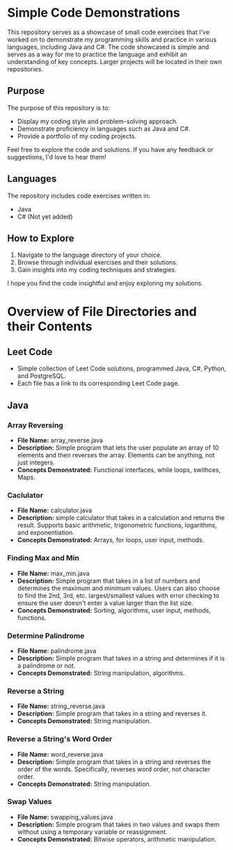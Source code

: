 # Simple Code Demonstrations

This repository serves as a showcase of small code exercises that I've worked on to demonstrate my programming skills and practice in various languages, including Java and C#. The code showcased is simple and serves as a way for me to practice the language and exhibit an understanding of key concepts. Larger projects will be located in their own repositories.

## Purpose

The purpose of this repository is to:

- Display my coding style and problem-solving approach.
- Demonstrate proficiency in languages such as Java and C#.
- Provide a portfolio of my coding projects.

Feel free to explore the code and solutions. If you have any feedback or suggestions, I'd love to hear them!

## Languages

The repository includes code exercises written in:

- Java
- C# (Not yet added)

## How to Explore

1. Navigate to the language directory of your choice.
2. Browse through individual exercises and their solutions.
3. Gain insights into my coding techniques and strategies.

I hope you find the code insightful and enjoy exploring my solutions.

# Overview of File Directories and their Contents

## Leet Code

- Simple collection of Leet Code solutions, programmed Java, C#, Python, and PostgreSQL.
- Each file has a link to its corresponding Leet Code page.

## Java

### Array Reversing

- **File Name:** array_reverse.java
- **Description:** Simple program that lets the user populate an array of 10 elements and then reverses the array. Elements can be anything, not just integers.
- **Concepts Demonstrated:** Functional interfaces, while loops, swithces, Maps.

### Caclulator 

- **File Name:** calculator.java
- **Description:** simple calculator that takes in a calculation and returns the result. Supports basic arithmetic, trigonometric functions, logarithms, and exponentiation.
- **Concepts Demonstrated:** Arrays, for loops, user input, methods.
### Finding Max and Min

- **File Name:** max_min.java
- **Description:** Simple program that takes in a list of numbers and determines the maximum and minimum values. Users can also choose to find the 2nd, 3rd, etc. largest/smallest values with error checking to ensure the user doesn't enter a value larger than the list size.
- **Concepts Demonstrated:** Sorting, algorithms, user input, methods, functions.

### Determine Palindrome

- **File Name:** palindrome.java
- **Description:** Simple program that takes in a string and determines if it is a palindrome or not.
- **Concepts Demonstrated:** String manipulation, algorithms.

### Reverse a String

- **File Name:** string_reverse.java
- **Description:** Simple program that takes in a string and reverses it. 
- **Concepts Demonstrated:** String manipulation.

### Reverse a String's Word Order

- **File Name:** word_reverse.java
- **Description:** Simple program that takes in a string and reverses the order of the words. Specifically, reverses word order, not character order.
- **Concepts Demonstrated:** String manipulation.

### Swap Values

- **File Name:** swapping_values.java
- **Description:** Simple program that takes in two values and swaps them without using a temporary variable or reassignment.
- **Concepts Demonstrated:** Bitwise operators, arithmetic manipulation.

